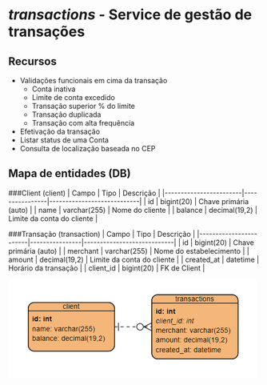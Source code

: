 # _transactions_ - Service de gestão de transações

## Recursos
- Validações funcionais em cima da transação
    - Conta inativa
    - Limite de conta excedido
    - Transação superior % do limite
    - Transação duplicada
    - Transação com alta frequência
- Efetivação da transação
- Listar status de uma Conta
- Consulta de localização baseada no CEP

## Mapa de entidades (DB)

###Client (client)
| Campo                  | Tipo           | Descrição                  |
|------------------------|----------------|----------------------------|
| id                     | bigint(20)     | Chave primária (auto)      |
| name                   | varchar(255)   | Nome do cliente            |
| balance                | decimal(19,2)  | Limite da conta do cliente |

###Transação (transaction)
| Campo                  | Tipo           | Descrição                  |
|------------------------|----------------|----------------------------|
| id                     | bigint(20)     | Chave primária (auto)      |
| merchant               | varchar(255)   | Nome do estabelecimento    |
| amount                 | decimal(19,2)  | Limite da conta do cliente |
| created_at             | datetime       | Horário da transação       |
| client_id              | bigint(20)     | FK de Client               |

![img.png](_readme_resources/er-transactions.png)
